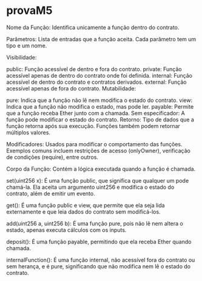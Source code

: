 # provaM5
Nome da Função: Identifica unicamente a função dentro do contrato.

Parâmetros: Lista de entradas que a função aceita. Cada parâmetro tem um tipo e um nome.

Visibilidade:

public: Função acessível de dentro e fora do contrato.
private: Função acessível apenas de dentro do contrato onde foi definida.
internal: Função acessível de dentro do contrato e contratos derivados.
external: Função acessível apenas de fora do contrato.
Mutabilidade:

pure: Indica que a função não lê nem modifica o estado do contrato.
view: Indica que a função não modifica o estado, mas pode ler.
payable: Permite que a função receba Ether junto com a chamada.
Sem especificador: A função pode modificar o estado do contrato.
Retorno: Tipo de dados que a função retorna após sua execução. Funções também podem retornar múltiplos valores.

Modificadores: Usados para modificar o comportamento das funções. Exemplos comuns incluem restrições de acesso (onlyOwner), verificação de condições (require), entre outros.

Corpo da Função: Contém a lógica executada quando a função é chamada.

set(uint256 x): É uma função public, que significa que qualquer um pode chamá-la. Ela aceita um argumento uint256 e modifica o estado do contrato, além de emitir um evento.

get(): É uma função public e view, que permite que ela seja lida externamente e que leia dados do contrato sem modificá-los.

add(uint256 a, uint256 b): É uma função pure, pois não lê nem altera o estado, apenas executa cálculos com os inputs.

deposit(): É uma função payable, permitindo que ela receba Ether quando chamada.

internalFunction(): É uma função internal, não acessível fora do contrato ou sem herança, e é pure, significando que não modifica nem lê o estado do contrato.
